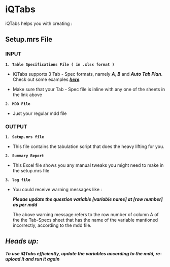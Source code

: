# iQTabs

iQTabs helps you with creating : 

## Setup.mrs File

### **INPUT**

**`1. Table Specifications File ( in .xlsx format )`**

- iQTabs supports 3 Tab - Spec formats, namely ***A***, ***B*** and ***Auto Tab Plan***. Check out some examples [***here***](https://ipsosgroup-my.sharepoint.com/:x:/g/personal/piyush_patre_ipsos_com/Ea22EKRbODJMsLNpoYkDKwoBv3D2RXhoJrRbgRZeA-_Nvw?e=HTFId4).

- Make sure that your Tab - Spec file is inline with any one of the sheets in the link above

**`2. MDD File`**
- Just your regular mdd file

### **OUTPUT**

**`1. Setup.mrs file`**
-  This file contains the tabulation script that does the heavy lifting for you.

**`2. Summary Report`**
- This Excel file shows you any manual tweaks you might need to make in the setup.mrs file

**`3. log file`**
- You could receive warning messages like : 

    ***Pleaae update the question variable [variable name] at [row number] as per mdd***

    The above warning message refers to the row number of column A of the the Tab-Specs sheet that has the name of the variable mantioned incorrectly, according to the mdd file.


***Heads up:***
---
***To use iQTabs efficiently, update the variables according to the mdd, re-upload it and run it again***